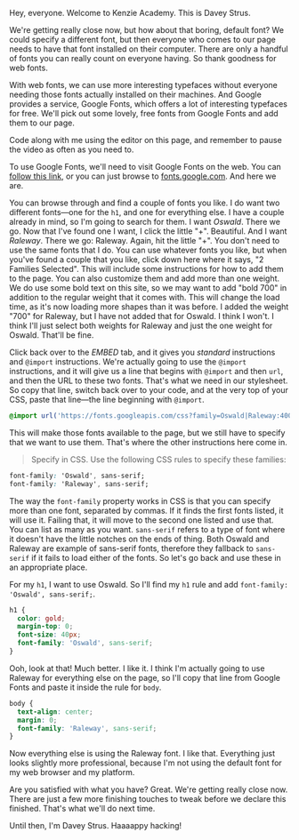Hey, everyone. Welcome to Kenzie Academy. This is Davey Strus.

We're getting really close now, but how about that boring, default font? We could specify a different font, but then everyone who comes to our page needs to have that font installed on their computer. There are only a handful of fonts you can really count on everyone having. So thank goodness for web fonts.

With web fonts, we can use more interesting typefaces without everyone needing those fonts actually installed on their machines. And Google provides a service, Google Fonts, which offers a lot of interesting typefaces for free. We'll pick out some lovely, free fonts from Google Fonts and add them to our page.

Code along with me using the editor on this page, and remember to pause the video as often as you need to.

To use Google Fonts, we'll need to visit Google Fonts on the web. You can [follow this link](https://fonts.google.com), or you can just browse to [fonts.google.com](https://fonts.google.com). And here we are.

You can browse through and find a couple of fonts you like. I do want two different fonts&mdash;one for the `h1`, and one for everything else. I have a couple already in mind, so I'm going to search for them. I want _Oswald_. There we go. Now that I've found one I want, I click the little "+". Beautiful. And I want _Raleway_. There we go: Raleway. Again, hit the little "+". You don't need to use the same fonts that I do. You can use whatever fonts you like, but when you've found a couple that you like, click down here where it says, "2 Families Selected". This will include some instructions for how to add them to the page. You can also customize them and add more than one weight. We do use some bold text on this site, so we may want to add "bold 700" in addition to the regular weight that it comes with. This will change the load time, as it's now loading more shapes than it was before. I added the weight "700" for Raleway, but I have not added that for Oswald. I think I won't. I think I'll just select both weights for Raleway and just the one weight for Oswald. That'll be fine.

Click back over to the _EMBED_ tab, and it gives you _standard_ instructions and `@import` instructions. We're actually going to use the `@import` instructions, and it will give us a line that begins with `@import` and then `url`, and then the URL to these two fonts. That's what we need in our stylesheet. So copy that line, switch back over to your code, and at the very top of your CSS, paste that line&mdash;the line beginning with `@import`.

```css
@import url('https://fonts.googleapis.com/css?family=Oswald|Raleway:400,700');
```

This will make those fonts available to the page, but we still have to specify that we want to use them. That's where the other instructions here come in.

> Specify in CSS. Use the following CSS rules to specify these families:

```css
font-family: 'Oswald', sans-serif;
font-family: 'Raleway', sans-serif;
```

The way the `font-family` property works in CSS is that you can specify more than one font, separated by commas. If it finds the first fonts listed, it will use it. Failing that, it will move to the second one listed and use that. You can list as many as you want. `sans-serif` refers to a type of font where it doesn't have the little notches on the ends of thing. Both Oswald and Raleway are example of sans-serif fonts, therefore they fallback to `sans-serif` if it fails to load either of the fonts. So let's go back and use these in an appropriate place.

For my `h1`, I want to use Oswald. So I'll find my `h1` rule and add `font-family: 'Oswald', sans-serif;`.

```css
h1 {
  color: gold;
  margin-top: 0;
  font-size: 40px;
  font-family: 'Oswald', sans-serif;
}
```

Ooh, look at that! Much better. I like it. I think I'm actually going to use Raleway for everything else on the page, so I'll copy that line from Google Fonts and paste it inside the rule for `body`.

```css
body {
  text-align: center;
  margin: 0;
  font-family: 'Raleway', sans-serif;
}
```

Now everything else is using the Raleway font. I like that. Everything just looks slightly more professional, because I'm not using the default font for my web browser and my platform.

Are you satisfied with what you have? Great. We're getting really close now. There are just a few more finishing touches to tweak before we declare this finished. That's what we'll do next time.

Until then, I'm Davey Strus. Haaaappy hacking!
